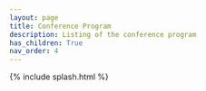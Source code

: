 ```yaml
---
layout: page
title: Conference Program
description: Listing of the conference program
has_children: True
nav_order: 4
---
```


{% include splash.html %}
